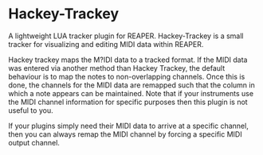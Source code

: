 # Hackey-Trackey

A lightweight LUA tracker plugin for REAPER. Hackey-Trackey is a small tracker 
for visualizing and editing MIDI data within REAPER.

Hackey trackey maps the M?IDI data to a tracked format. If the MIDI data was 
entered via another method than Hackey Trackey, the default behaviour is to 
map the notes to non-overlapping channels. Once this is done, the channels for 
the MIDI data are remapped such that the column in which a note appears can be 
maintained. Note that if your instruments use the MIDI channel information for 
specific purposes then this plugin is not useful to you.

If your plugins simply need their MIDI data to arrive at a specific channel, then 
you can always remap the MIDI channel by forcing a specific MIDI output channel.